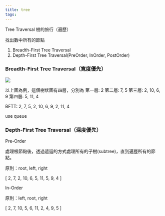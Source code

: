 ```yaml
---
title: tree
tags:
---
```


Tree Traversal 樹的旅行（遍歷）

找出數中所有的節點

1. Breadth-First Tree Traversal
2. Depth-First Tree Traversal(PreOrder, InOrder, PostOrder)

### Breadth-First Tree Traversal（寬度優先）

![](https://i.imgur.com/lNZAO62.png)

以上圖為例，這個樹狀圖有四層，分別為
第一層: 2
第二層: 7, 5
第三層: 2, 10, 6, 9
第四層: 5, 11, 4

BFTT: 2, 7, 5, 2, 10, 6, 9, 2, 11, 4

use queue

### Depth-First Tree Traversal（深度優先）


Pre-Order 

處理根節點後，透過遞迴的方式處理所有的子樹(subtree)，直到遍歷所有的節點。

原則：root, left, right

[
  2,  7, 2, 10, 6,
  5, 11, 5,  9, 4
]

In-Order 

原則：left, root, right

[
  2, 7, 10, 5, 6, 11, 2, 4, 9, 5
]
